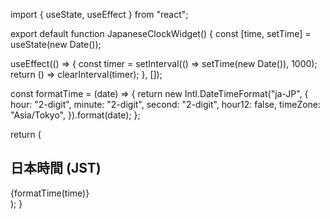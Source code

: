import { useState, useEffect } from "react";

export default function JapaneseClockWidget() {
  const [time, setTime] = useState(new Date());

  useEffect(() => {
    const timer = setInterval(() => setTime(new Date()), 1000);
    return () => clearInterval(timer);
  }, []);

  const formatTime = (date) => {
    return new Intl.DateTimeFormat("ja-JP", {
      hour: "2-digit",
      minute: "2-digit",
      second: "2-digit",
      hour12: false,
      timeZone: "Asia/Tokyo",
    }).format(date);
  };

  return (
    <div className="flex flex-col items-center p-4 bg-white rounded-2xl shadow-lg border border-gray-300 w-64">
      <h2 className="text-lg font-semibold mb-2">日本時間 (JST)</h2>
      <div className="text-3xl font-bold text-gray-800">{formatTime(time)}</div>
    </div>
  );
}
